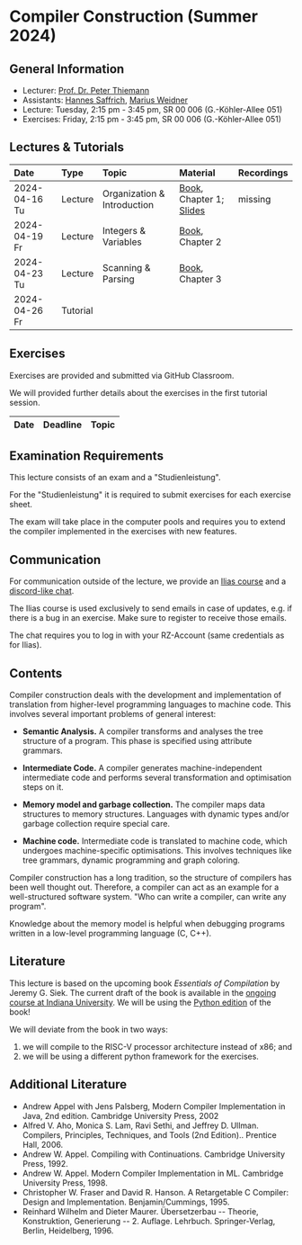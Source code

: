 # Compiler Construction (Summer 2024)

## General Information

- Lecturer: [Prof. Dr. Peter Thiemann](/team/thiemann.md)
- Assistants: [Hannes Saffrich](/team/saffrich.md), [Marius Weidner](/team/weidner.md)
- Lecture: Tuesday, 2:15 pm - 3:45 pm, SR 00 006 (G.-Köhler-Allee 051)
- Exercises: Friday, 2:15 pm - 3:45 pm, SR 00 006 (G.-Köhler-Allee 051)

## Lectures & Tutorials

| Date | Type | Topic | Material | Recordings 
|:-----|:-----|:-----|:-----|:-----|
| 2024-04-16 Tu | Lecture | Organization & Introduction | [Book][book], Chapter 1; [Slides][slides01] | missing |
| 2024-04-19 Fr | Lecture | Integers & Variables | [Book][book], Chapter 2 | |
| 2024-04-23 Tu | Lecture | Scanning & Parsing | [Book][book], Chapter 3 | |
| 2024-04-26 Fr | Tutorial |  | | |

[slides01]: compiler-construction/slides/01-intro.pdf

## Exercises

Exercises are provided and submitted via GitHub Classroom.

We will provided further details about the exercises in the first tutorial session.

| Date | Deadline | Topic |
|:-----|:-----|:-----|

## Examination Requirements

This lecture consists of an exam and a "Studienleistung".

For the "Studienleistung" it is required to submit exercises for each
exercise sheet.

The exam will take place in the computer pools and requires you to
extend the compiler implemented in the exercises with new features.

## Communication

For communication outside of the lecture, we provide an 
[Ilias course](https://ilias.uni-freiburg.de/goto.php?target=crs_3469049_rcodesJ5zaM6NX6&client_id=unifreiburg)
and a 
[discord-like chat](https://chat.laurel.informatik.uni-freiburg.de/invite/NDm9rk).

The Ilias course is used exclusively to send emails in case of updates, e.g. if there is a bug in an exercise. Make sure to register to receive those emails.

The chat requires you to log in with your RZ-Account (same credentials as for Ilias).

## Contents

Compiler construction deals with the development and implementation of
translation from higher-level programming languages to machine
code. This involves several important problems of general interest:

- **Semantic Analysis.**
  A compiler transforms and analyses the tree structure of a
  program. This phase is specified using attribute grammars.

- **Intermediate Code.**
  A compiler generates machine-independent intermediate code and
  performs several transformation and optimisation steps on it.

- **Memory model and garbage collection.**
  The compiler maps data structures to memory structures. Languages
  with dynamic types and/or garbage collection require special care.

- **Machine code.**
  Intermediate code is translated to machine code, which undergoes
  machine-specific optimisations. This involves techniques like tree
  grammars, dynamic programming and graph coloring.

Compiler construction has a long tradition, so the structure of
compilers has been well thought out. Therefore, a compiler can act as
an example for a well-structured software system. "Who can write a
compiler, can write any program".

Knowledge about the memory model is helpful when debugging programs
written in a low-level programming language (C, C++).

## Literature
This lecture is based on the upcoming book *Essentials of Compilation*
by Jeremy G. Siek. The current draft of the book is available in the
[ongoing course at Indiana University](https://iucompilercourse.github.io/IU-Fall-2021/).
We will be using the [Python edition][book] of the book!

We will deviate from the book in two ways:
1. we will compile to the RISC-V processor architecture instead of x86; and
2. we will be using a different python framework for the exercises.

[book]: https://www.dropbox.com/s/mfxtojk4yif3toj/python-book.pdf?dl=1

## Additional Literature
- Andrew Appel with Jens Palsberg, Modern Compiler Implementation in Java, 2nd edition. Cambridge University Press, 2002
- Alfred V. Aho, Monica S. Lam, Ravi Sethi, and Jeffrey D. Ullman. Compilers, Principles, Techniques, and Tools (2nd Edition).. Prentice Hall, 2006.
- Andrew W. Appel. Compiling with Continuations. Cambridge University Press, 1992.
- Andrew W. Appel. Modern Compiler Implementation in ML. Cambridge University Press, 1998.
- Christopher W. Fraser and David R. Hanson. A Retargetable C Compiler: Design and Implementation. Benjamin/Cummings, 1995.
- Reinhard Wilhelm and Dieter Maurer. Übersetzerbau -- Theorie, Konstruktion, Generierung -- 2. Auflage. Lehrbuch. Springer-Verlag, Berlin, Heidelberg, 1996.
